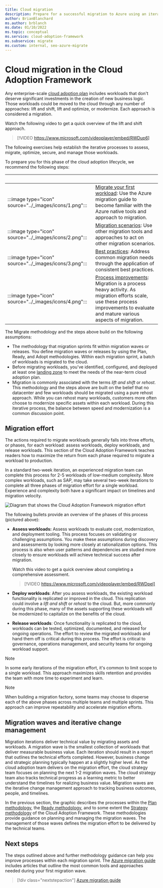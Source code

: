 ```yaml
---
title: Cloud migration
description: Prepare for a successful migration to Azure using an iterative process to assess, migrate, optimize, secure, and manage workloads.
author: BrianBlanchard
ms.author: brblanch
ms.date: 01/10/2022
ms.topic: conceptual
ms.service: cloud-adoption-framework
ms.subservice: migrate
ms.custom: internal, seo-azure-migrate
---
```


# Cloud migration in the Cloud Adoption Framework

Any enterprise-scale [cloud adoption plan](../plan/index.md) includes workloads that don't deserve significant investments in the creation of new business logic. Those workloads could be moved to the cloud through any number of approaches: lift and shift, lift and optimize, or modernize. Each approach is considered a migration.

Watch the following video to get a quick overview of the lift and shift approach.

<!-- markdownlint-disable MD034 -->

> [!VIDEO https://www.microsoft.com/videoplayer/embed/RWDup6]

<!-- markdownlint-enable MD034 -->

The following exercises help establish the iterative processes to assess, migrate, optimize, secure, and manage those workloads.

To prepare you for this phase of the cloud adoption lifecycle, we recommend the following steps:

| &nbsp; | &nbsp; |
|--|--|
| :::image type="icon" source="../_images/icons/1.png"::: | [Migrate your first workload](./azure-migration-guide/index.md): Use the Azure migration guide to become familiar with the Azure native tools and approach to migration. |
| :::image type="icon" source="../_images/icons/2.png"::: | [Migration scenarios](./azure-best-practices/index.md): Use other migration tools and approaches to act on other migration scenarios. |
| :::image type="icon" source="../_images/icons/3.png"::: | [Best practices](./azure-best-practices/index.md): Address common migration needs through the application of consistent best practices. |
| :::image type="icon" source="../_images/icons/4.png"::: | [Process improvements](./migration-considerations/index.md): Migration is a process heavy activity. As migration efforts scale, use these process improvements to evaluate and mature various aspects of migration. |

The Migrate methodology and the steps above build on the following assumptions:

<!-- docutune:casing "Plan, Ready, and Adopt methodologies" -->
 
- The methodology that migration sprints fit within migration waves or releases. You define migration waves or releases by using the Plan, Ready, and Adopt methodologies. Within each migration sprint, a batch of workloads is migrated to the cloud.
- Before migrating workloads, you've identified, configured, and deployed at least one [landing zone](../ready/index.md) to meet the needs of the near-term cloud adoption plan.
- Migration is commonly associated with the terms *lift and shift* or *rehost*. This methodology and the steps above are built on the belief that no datacenter and few workloads should be migrated using a pure rehost approach. While you can rehost many workloads, customers more often choose to modernize specific assets within each workload. During this iterative process, the balance between speed and modernization is a common discussion point.

## Migration effort

The actions required to migrate workloads generally falls into three efforts, or phases, for each workload: assess workloads, deploy workloads, and release workloads. This section of the Cloud Adoption Framework teaches readers how to maximize the return from each phase required to migrate a workload to production.

In a standard two-week iteration, an experienced migration team can complete this process for 2-5 workloads of low-medium complexity. More complex workloads, such as SAP, may take several two-week iterations to complete all three phases of migration effort for a single workload. Experience and complexity both have a significant impact on timelines and migration velocity.

![Diagram that shows the Cloud Adoption Framework migration effort](../_images/migrate/methodology.png)

The following bullets provide an overview of the phases of this process (pictured above):

- **Assess workloads:** Assess workloads to evaluate cost, modernization, and deployment tooling. This process focuses on validating or challenging assumptions. You make these assumptions during discovery and assessments by looking more closely at rationalization options. This process is also when user patterns and dependencies are studied more closely to ensure workloads will achieve technical success after migration.

  Watch this video to get a quick overview about completing a comprehensive assessment.

  <!-- markdownlint-disable MD034 -->

  > [!VIDEO https://www.microsoft.com/videoplayer/embed/RWDpel]

  <!-- markdownlint-enable MD034 -->

- **Deploy workloads**: After you assess workloads, the existing workload functionality is replicated or improved in the cloud. This replication could involve a *lift and shift* or *rehost* to the cloud. But, more commonly during this phase, many of the assets supporting these workloads will be modernized to capitalize on the benefits of the cloud.

- **Release workloads**: Once functionality is replicated to the cloud, workloads can be tested, optimized, documented, and released for ongoing operations. The effort to review the migrated workloads and hand them off is critical during this process. The effort is critical to governance, operations management, and security teams for ongoing workload support.

> [!NOTE]
> In some early iterations of the migration effort, it's common to limit scope to a single workload. This approach maximizes skills retention and provides the team with more time to experiment and learn.

<!-- -->

> [!NOTE]
> When building a migration factory, some teams may choose to disperse each of the above phases across multiple teams and multiple sprints. This approach can improve repeatability and accelerate migration efforts.

## Migration waves and iterative change management

Migration iterations deliver technical value by migrating assets and workloads. A migration wave is the smallest collection of workloads that deliver measurable business value. Each iteration should result in a report that outlines the technical efforts completed. However, business change and strategic planning typically happen at a slightly higher level. As the cloud adoption team delivers on the migration effort, the cloud strategy team focuses on planning the next 1-2 migration waves. The cloud strategy team also tracks technical progress as a learning metric to better understand the timelines for realizing business value. Migration waves are the iterative change management approach to tracking business outcomes, people, and timelines.

In the previous section, the graphic describes the processes within the [Plan methodology](../plan/index.md), the [Ready methodology](../ready/index.md), and to some extent the [Strategy methodology](../strategy/index.md) of the Cloud Adoption Framework. These methodologies provide guidance on planning and managing the migration waves. The management of those waves defines the migration effort to be delivered by the technical teams.

## Next steps

The steps outlined above and further methodology guidance can help you improve processes within each migration sprint. The [Azure migration guide](./azure-migration-guide/index.md) includes articles that outline the most common tools and approaches needed during your first migration wave.

> [!div class="nextstepaction"]
> [Azure migration guide](./azure-migration-guide/index.md)
